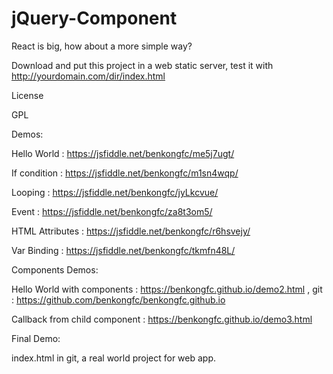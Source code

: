 # jQuery-Component
React is big, how about a more simple way?

Download and put this project in a web static server, test it with http://yourdomain.com/dir/index.html

License

GPL

Demos:

Hello World : https://jsfiddle.net/benkongfc/me5j7ugt/

If condition : https://jsfiddle.net/benkongfc/m1sn4wqp/

Looping : https://jsfiddle.net/benkongfc/jyLkcvue/

Event : https://jsfiddle.net/benkongfc/za8t3om5/

HTML Attributes : https://jsfiddle.net/benkongfc/r6hsvejy/

Var Binding : https://jsfiddle.net/benkongfc/tkmfn48L/

Components Demos:

Hello World with components : https://benkongfc.github.io/demo2.html , git : https://github.com/benkongfc/benkongfc.github.io

Callback from child component : https://benkongfc.github.io/demo3.html

Final Demo:

index.html in git, a real world project for web app.
